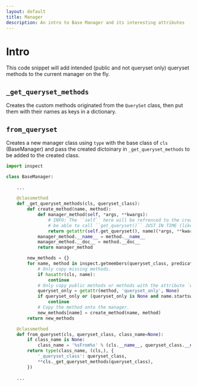 ```yaml
---
layout: default
title: Manager
description: An intro to Base Manager and its interesting attributes
---
```


# Intro
This code snippet will add intended (public and not queryset only) queryset methods to the current manager on the fly.
    
## `_get_queryset_methods`
Creates the custom methods originated from the `QuerySet` class, then put them with their names as keys in a dictionary.

## `from_queryset`
Creates a new manager class using `type` with the base class of `cls` (BaseManager) and pass the created dictoinary in `_get_queryset_methods` to be added to the created class.

```python
import inspect

class BaseManager:
    
    ...

    @classmethod
    def _get_queryset_methods(cls, queryset_class):
        def create_method(name, method):
            def manager_method(self, *args, **kwargs):
                # INFO: The ``self`` here will be refrenced to the created manager class to
                # be able to call ``get_queryset()`` JUST IN TIME (like lazy stuff) 
                return getattr(self.get_queryset(), name)(*args, **kwargs)
            manager_method.__name__ = method.__name__
            manager_method.__doc__ = method.__doc__
            return manager_method

        new_methods = {}
        for name, method in inspect.getmembers(queryset_class, predicate=inspect.isfunction):
            # Only copy missing methods.
            if hasattr(cls, name):
                continue
            # Only copy public methods or methods with the attribute `queryset_only=False`.
            queryset_only = getattr(method, 'queryset_only', None)
            if queryset_only or (queryset_only is None and name.startswith('_')):
                continue
            # Copy the method onto the manager.
            new_methods[name] = create_method(name, method)
        return new_methods

    @classmethod
    def from_queryset(cls, queryset_class, class_name=None):
        if class_name is None:
            class_name = '%sFrom%s' % (cls.__name__, queryset_class.__name__)
        return type(class_name, (cls,), {
            '_queryset_class': queryset_class,
            **cls._get_queryset_methods(queryset_class),
        })
        
    ...
```